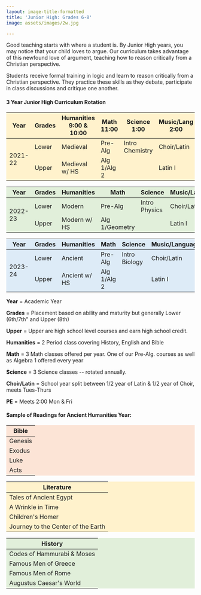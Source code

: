 ```yaml
---
layout: image-title-formatted
title: 'Junior High: Grades 6-8'
image: assets/images/2w.jpg

---
```

Good teaching starts with where a student is. By Junior High years, you may notice that your child loves to argue. Our curriculum takes advantage of this newfound love of argument, teaching how to reason critically from a Christian perspective.

Students receive formal training in logic and learn to reason critically from a Christian perspective. They practice these skills as they debate, participate in class discussions and critique one another.

<h4>3 Year Junior High Curriculum Rotation</h4>
<table class="uk-table uk-table-divider uk-table-middle" style="background-color:rgb(255, 242, 204)">
<thead>
<tr>
<th>Year</th>
<th>Grades</th>
<th>Humanities 9:00 & 10:00</th>
<th>Math 11:00</th>
<th>Science 1:00</th>
<th>Music/Lang 2:00</th>
</tr>
</thead>
<tbody>
<tr>
<td rowspan="2">2021-22</td>
<td>Lower</td>
<td>Medieval</td>
<td>Pre-Alg</td>
<td>Intro Chemistry</td>
<td>Choir/Latin</td>
</tr>
<tr>
<td>Upper</td>
<td>Medieval w/ HS</td>
<td>Alg 1/Alg 2</td>
<td></td>
<td>Latin I</td>
</tr>
</tbody>

<table class="uk-table uk-table-divider uk-table-middle" style="background-color:rgb(225, 239, 218)">
<thead>
<tr>
<th>Year</th>
<th>Grades</th>
<th>Humanities</th>
<th>Math</th>
<th>Science</th>
<th>Music/Language</th>
</tr>
</thead>
<tbody>
<tr>
<td rowspan="2">2022-23</td>
<td>Lower</td>
<td>Modern</td>
<td>Pre-Alg</td>
<td>Intro Physics</td>
<td>Choir/Latin</td>
</tr>
<tr>
<td>Upper</td>
<td>Modern w/ HS</td>
<td>Alg 1/Geometry</td>
<td></td>
<td>Latin I</td>
</tr>
</tbody>
</table>

<table class="uk-table uk-table-divider uk-table-middle" style="background-color:rgb(221, 235, 247)">
<thead>
<tr>
<th>Year</th>
<th>Grades</th>
<th>Humanities</th>
<th>Math</th>
<th>Science</th>
<th>Music/Language</th>
</tr>
</thead>
<tbody>
<tr>
<td rowspan="2">2023-24</td>
<td>Lower</td>
<td>Ancient</td>
<td>Pre-Alg</td>
<td>Intro Biology</td>
<td>Choir/Latin</td>
</tr>
<tr>
<td>Upper</td>
<td>Ancient w/ HS</td>
<td>Alg 1/Alg 2</td>
<td></td>
<td>Latin I</td>
</tr>
</tbody>
</table>

<p><b>Year</b> = Academic Year</p>
<p><b>Grades</b> = Placement based on ability and maturity but generally Lower (6th/7th" and Upper (8th)</p>
<p><b>Upper</b> = Upper are high school level courses and earn high school credit.</p>
<p><b>Humanities</b> = 2 Period class covering History, English and Bible</p>
<p><b>Math</b> = 3 Math classes offered per year. One of our Pre-Alg. courses as well as Algebra 1 offered every year</p>
<p><b>Science</b> = 3 Science classes -- rotated annually.</p>
<p><b>Choir/Latin</b> = School year split between 1/2 year of Latin & 1/2 year of Choir, meets Tues-Thurs</p>
<p><b>PE</b> = Meets 2:00 Mon & Fri</p>

<h4>Sample of Readings for Ancient Humanities Year:</h4>
<div class="uk-child-width-1-3@m" uk-grid>
<div>
<table class="uk-table uk-table-divider uk-table-middle uk-table-small" style="background-color:rgb(252, 228, 214)">
<thead>
<tr>
<th>Bible</th>
</tr>
</thead>
<tbody>
<tr>
<td>Genesis</td>
</tr>
<tr>
<td>Exodus</td>
</tr>
<tr>
<td>Luke</td>
</tr>
<tr>
<td>Acts</td>
</tr>
</tbody>
</table>
</div>
<div>
<table class="uk-table uk-table-divider uk-table-middle uk-table-small" style="background-color:rgb(255, 242, 204)">
<thead>
<tr>
<th>Literature</th>
</tr>
</thead>
<tbody>
<tr>
<td>Tales of Ancient Egypt</td>
</tr>
<tr>
<td>A Wrinkle in Time</td>
</tr>
<tr>
<td>Children's Homer</td>
</tr>
<tr>
<td>Journey to the Center of the Earth</td>
</tr>
</tbody>
</table>
</div>
<div>
<table class="uk-table uk-table-divider uk-table-middle uk-table-small" style="background-color:rgb(225, 239, 218)">
<thead>
<tr>
<th>History</th>
</tr>
</thead>
<tbody>
<tr>
<td>Codes of Hammurabi & Moses</td>
</tr>
<tr>
<td>Famous Men of Greece</td>
</tr>
<tr>
<td>Famous Men of Rome</td>
</tr>
<tr>
<td>Augustus Caesar's World</td>
</tr>
</tbody>
</table>
</div>
</div>